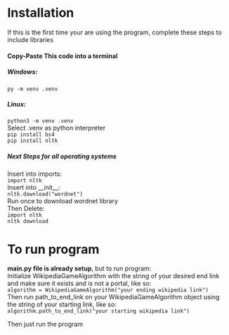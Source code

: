 # Installation
If this is the first time your are using the
program, complete these steps to include libraries

#### Copy-Paste This code into a terminal
##### Windows:
``py -m venv .venv``

##### Linux:
``python3 -m venv .venv``<br>
Select .venv as python interpreter<br>
``pip install bs4``<br>
``pip install nltk``

##### Next Steps for all operating systems
Insert into imports:<br>
``import nltk``<br>
Insert into \_\_init\_\_:<br>
``nltk.download("wordnet")``<br>
Run once to download wordnet library<br>
Then Delete:<br>
``import nltk``<br>
``nltk download``

# To run program
**main.py file is already setup**, but to run program:<br>
Initialize WikipediaGameAlgorithm with the string of your desired end link and make sure it exists and is not a portal, like so:<br>
``algorithm = WikipediaGameAlgorithm("your ending wikipedia link")``<br>
Then run path_to_end_link on your WikipediaGameAlgorithm object using the string of your starting link, like so:<br>
``algorithm.path_to_end_link("your starting wikipedia link")``<br>

Then just run the program
